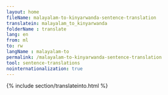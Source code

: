 ```yaml
---
layout: home
fileName: malayalam-to-kinyarwanda-sentence-translation
translatein: malayalam_to_kinyarwanda
folderName : translate
lang: en
from: ml
to: rw
langName : malayalam-to
permalink: /malayalam-to-kinyarwanda-sentence-translation
tool: sentence-translations
nointernationalization: true
---
```

{% include section/translateinto.html %}
